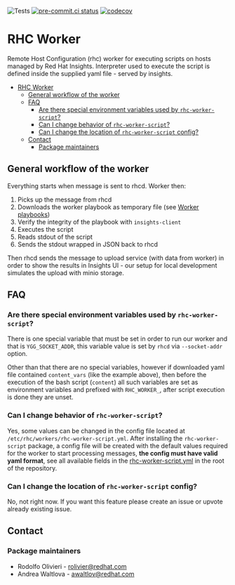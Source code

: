 ![Tests](https://github.com/oamg/rhc-worker-script/actions/workflows/verify.yml/badge.svg)
[![pre-commit.ci status](https://results.pre-commit.ci/badge/github/oamg/rhc-worker-script/main.svg)](https://results.pre-commit.ci/latest/github/oamg/rhc-worker-script/main)
[![codecov](https://codecov.io/github/oamg/rhc-worker-script/branch/main/graph/badge.svg?token=6MRLOJS2SJ)](https://codecov.io/github/oamg/rhc-worker-script)

# RHC Worker

Remote Host Configuration (rhc) worker for executing  scripts on hosts managed
by Red Hat Insights. Interpreter used to execute the script is defined inside
the supplied yaml file - served by insights.

- [RHC Worker](#rhc-worker)
  - [General workflow of the worker](#general-workflow-of-the-worker)
  - [FAQ](#faq)
    - [Are there special environment variables used by `rhc-worker-script`?](#are-there-special-environment-variables-used-by-rhc-worker-script)
    - [Can I change behavior of `rhc-worker-script`?](#can-i-change-behavior-of-rhc-worker-script)
    - [Can I change the location of `rhc-worker-script` config?](#can-i-change-the-location-of-rhc-worker-script-config)
  - [Contact](#contact)
    - [Package maintainers](#package-maintainers)

## General workflow of the worker

Everything starts when message is sent to rhcd. Worker then:

1. Picks up the message from rhcd
2. Downloads the worker playbook as temporary file (see [Worker playbooks](https://github.com/oamg/convert2rhel-insights-tasks/blob/main/playbooks/))
3. Verify the integrity of the playbook with `insights-client`
4. Executes the script
5. Reads stdout of the script
6. Sends the stdout wrapped in JSON back to rhcd

Then rhcd sends the message to upload service (with data from worker) in order
to show the results in Insights UI - our setup for local development simulates
the upload with minio storage.

## FAQ

### Are there special environment variables used by `rhc-worker-script`?

There is one special variable that must be set in order to run our worker and that is `YGG_SOCKET_ADDR`, this variable value is set by `rhcd` via `--socket-addr` option.

Other than that there are no special variables, however if downloaded yaml file contained `content_vars` (like the example above), then before the execution of the bash script (`content`) all such variables are set as environment variables and prefixed with `RHC_WORKER_`, after script execution is done they are unset.

### Can I change behavior of `rhc-worker-script`?

Yes, some values can be changed in the config file located at `/etc/rhc/workers/rhc-worker-script.yml`. After installing the `rhc-worker-script` package, a config file will be created with the default values required for the worker to start processing messages, **the config must have valid yaml format**, see all available fields in the [rhc-worker-script.yml](https://github.com/oamg/rhc-worker-script/blob/main/rhc-worker-script.yml) in the root of the repository.

### Can I change the location of `rhc-worker-script` config?

No, not right now. If you want this feature please create an issue or upvote already existing issue.

## Contact

### Package maintainers

- Rodolfo Olivieri - <rolivier@redhat.com>
- Andrea Waltlova - <awaltlov@redhat.com>
